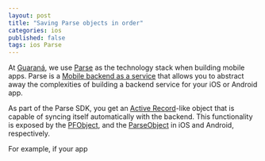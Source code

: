 ```yaml
---
layout: post
title: "Saving Parse objects in order"
categories: ios
published: false
tags: ios Parse 
---
```


At [Guaraná](guarana-technologies.com), we use [Parse](https://parse.com/) as the technology stack when building mobile apps. Parse is a [Mobile backend as a service](https://en.wikipedia.org/wiki/Mobile_Backend_as_a_service) that allows you to abstract away the complexities of building a backend service for your iOS or Android app.

As part of the Parse SDK, you get an [Active Record](http://www.martinfowler.com/eaaCatalog/activeRecord.html)-like object that is capable of syncing itself automatically with the backend. This functionality is exposed by the [PFObject](https://parse.com/docs/ios/api/Classes/PFObject.html), and the [ParseObject](https://parse.com/docs/android/api/com/parse/ParseObject.html) in iOS and Android, respectively.

For example, if your app